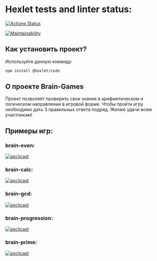# Hexlet tests and linter status:

[![Actions Status](https://github.com/JS-Demi/frontend-project-44/workflows/hexlet-check/badge.svg)](https://github.com/JS-Demi/frontend-project-44/actions)


[![Maintainability](https://api.codeclimate.com/v1/badges/15be2e4e4db480fb91b2/maintainability)](https://codeclimate.com/github/JS-Demi/frontend-project-44/maintainability)


## Как установить проект?
Используйте данную команду:
```sh
npm install @hexlet/code
```
## О проекте Brain-Games
Проект позволяет проверить свои знания в арифметическом и логическом направлении в игровой форме.
Чтобы пройти игру необходимо дать 3 правильных ответа подряд.
Желаю удачи всем участникам!

## Примеры игр:
### brain-even:
[![asciicast](https://asciinema.org/a/rC4x4kiXWAry721BZcIFEcnPT.svg)](https://asciinema.org/a/rC4x4kiXWAry721BZcIFEcnPT)

### brain-calc:
[![asciicast](https://asciinema.org/a/3Hpz7xCSUDfZFQiJPRgs1C6UB.svg)](https://asciinema.org/a/3Hpz7xCSUDfZFQiJPRgs1C6UB)

### brain-gcd:
[![asciicast](https://asciinema.org/a/JWlyhRDLJZ82NuzPC3Nmoktrl.svg)](https://asciinema.org/a/JWlyhRDLJZ82NuzPC3Nmoktrl)

### brain-progression:
[![asciicast](https://asciinema.org/a/Yci0TQ1DKt7KL2XFFIxNgPXfS.svg)](https://asciinema.org/a/Yci0TQ1DKt7KL2XFFIxNgPXfS)

### brain-prime:
[![asciicast](https://asciinema.org/a/RPmUhSB7ZCvUWe6TZjWoUc8DY.svg)](https://asciinema.org/a/RPmUhSB7ZCvUWe6TZjWoUc8DY)

